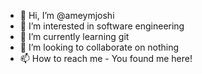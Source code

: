 - 👋 Hi, I’m @ameymjoshi
- 👀 I’m interested in software engineering
- 🌱 I’m currently learning git
- 💞️ I’m looking to collaborate on nothing
- 📫 How to reach me - You found me here!

<!---
ameymjoshi/ameymjoshi is a ✨ special ✨ repository because its `README.md` (this file) appears on your GitHub profile.
You can click the Preview link to take a look at your changes.
--->
